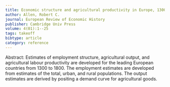 ```yaml
---
title: Economic structure and agricultural productivity in Europe, 1300--1800
author: Allen, Robert C.
journal: European Review of Economic History
publisher: Cambridge Univ Press
volume: 4(01):1--25
tags: takeoff
bibtype: article
category: reference
---
```

Abstract: Estimates of employment structure, agricultural output, and agricultural labour productivity are developed for the leading European countries from 1300 to 1800. The employment estimates are developed from estimates of the total, urban, and rural populations. The output estimates are derived by positing a demand curve for agricultural goods.

